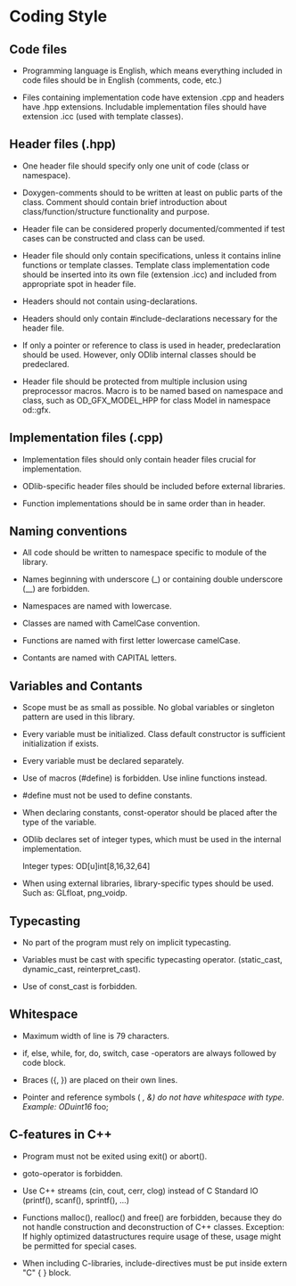 Coding Style
============

Code files
----------

* Programming language is English, which means everything included in code
  files should be in English (comments, code, etc.)

* Files containing implementation code have extension .cpp and headers have
  .hpp extensions. Includable implementation files should have extension .icc
  (used with template classes).

Header files (.hpp)
-------------------

* One header file should specify only one unit of code (class or namespace).

* Doxygen-comments should to be written at least on public parts of the class.
  Comment should contain brief introduction about class/function/structure
  functionality and purpose.

* Header file can be considered properly documented/commented if test cases can
  be constructed and class can be used.

* Header file should only contain specifications, unless it contains
  inline functions or template classes. Template class implementation code
  should be inserted into its own file (extension .icc) and included from
  appropriate spot in header file.

* Headers should not contain using-declarations.

* Headers should only contain #include-declarations necessary for the header
  file.

* If only a pointer or reference to class is used in header, predeclaration
  should be used. However, only ODlib internal classes should be predeclared.

* Header file should be protected from multiple inclusion using preprocessor
  macros. Macro is to be named based on namespace and class, such as
  OD_GFX_MODEL_HPP for class Model in namespace od::gfx.

Implementation files (.cpp)
---------------------------

* Implementation files should only contain header files crucial for
  implementation.

* ODlib-specific header files should be included before external libraries.

* Function implementations should be in same order than in header.

Naming conventions
------------------

* All code should be written to namespace specific to module of the library.

* Names beginning with underscore (_) or containing double underscore (__)
  are forbidden.

* Namespaces are named with lowercase.

* Classes are named with CamelCase convention.

* Functions are named with first letter lowercase camelCase.

* Contants are named with CAPITAL letters.

Variables and Contants
----------------------

* Scope must be as small as possible. No global variables or singleton pattern
  are used in this library.

* Every variable must be initialized. Class default constructor is sufficient
  initialization if exists.

* Every variable must be declared separately.

* Use of macros (\#define) is forbidden. Use inline functions instead.

* \#define must not be used to define constants.

* When declaring constants, const-operator should be placed after
  the type of the variable.

* ODlib declares set of integer types, which must be used in the internal
  implementation.

  Integer types: OD[u]int[8,16,32,64]

* When using external libraries, library-specific types should be used.
  Such as: GLfloat, png_voidp.

Typecasting
-----------

* No part of the program must rely on implicit typecasting.

* Variables must be cast with specific typecasting operator.
  (static_cast, dynamic_cast, reinterpret_cast).

* Use of const_cast is forbidden.

Whitespace
----------

* Maximum width of line is 79 characters. 

* if, else, while, for, do, switch, case -operators are always followed by
  code block.

* Braces ({, }) are placed on their own lines.

* Pointer and reference symbols ( *, &) do not have whitespace with type.
  Example: ODuint16* foo;

C-features in C++
-----------------

* Program must not be exited using exit() or abort().

* goto-operator is forbidden.

* Use C++ streams (cin, cout, cerr, clog) instead of C Standard IO (printf(),
  scanf(), sprintf(), ...)

* Functions malloc(), realloc() and free() are forbidden, because they do not
  handle construction and deconstruction of C++ classes.
  Exception: If highly optimized datastructures require usage of these,
             usage might be permitted for special cases.

* When including C-libraries, include-directives must be put inside
  extern "C" { } block.

